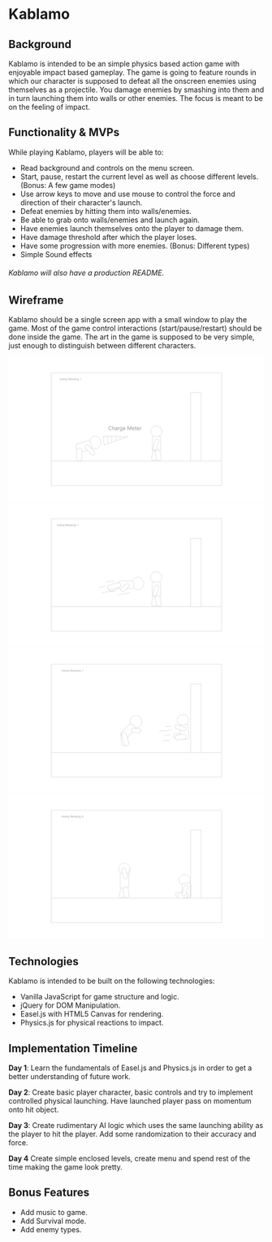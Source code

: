 # Kablamo

## Background

Kablamo is intended to be an simple physics based action game with enjoyable impact based gameplay. The game is going to feature rounds in which our character is supposed to defeat all the onscreen enemies using themselves as a projectile. You damage enemies by smashing into them and in turn launching them into walls or other enemies. The focus is meant to be on the feeling of impact.

## Functionality & MVPs

While playing Kablamo, players will be able to:

- Read background and controls on the menu screen.
- Start, pause, restart the current level as well as choose different levels. (Bonus: A few game modes)
- Use arrow keys to move and use mouse to control the force and direction of their character's launch.
- Defeat enemies by hitting them into walls/enemies.
- Be able to grab onto walls/enemies and launch again.
- Have enemies launch themselves onto the player to damage them.
- Have damage threshold after which the player loses.
- Have some progression with more enemies. (Bonus: Different types)
- Simple Sound effects

###### Kablamo will also have a production README.

## Wireframe

Kablamo should be a single screen app with a small window to play the game. Most of the game control interactions (start/pause/restart) should be done inside the game. The art in the game is supposed to be very simple, just enough to distinguish between different characters.

![Charging Up](wireframes/KablamoChargeUp.png)
![Launch](wireframes/KablamoLaunch.png)
![Smash](wireframes/KablamoSmash.png)
![Win](wireframes/KablamoWin.png)

## Technologies

Kablamo is intended to be built on the following technologies:

- Vanilla JavaScript for game structure and logic.
- jQuery for DOM Manipulation.
- Easel.js with HTML5 Canvas for rendering.
- Physics.js for physical reactions to impact.

## Implementation Timeline

**Day 1**: Learn the fundamentals of Easel.js and Physics.js in order to get a better understanding of future work.

**Day 2**: Create basic player character, basic controls and try to implement controlled physical launching. Have launched player pass on momentum onto hit object.

**Day 3**: Create rudimentary AI logic which uses the same launching ability as the player to hit the player. Add some randomization to their accuracy and force.

**Day 4** Create simple enclosed levels, create menu and spend rest of the time making the game look pretty.

## Bonus Features

- Add music to game.
- Add Survival mode.
- Add enemy types.
